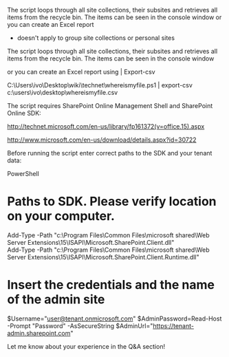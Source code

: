The script loops through all site collections, their subsites and retrieves all items from the recycle bin. The items can be seen in the console window or you can create an Excel report

* doesn't apply to group site collections or personal sites

 

The script loops through all site collections, their subsites and retrieves all items from the recycle bin. The items can be seen in the console window

 



 

or you can create an Excel report using | Export-csv

 C:\Users\ivo\Desktop\wiki\technet\whereismyfile.ps1 | export-csv c:\users\ivo\desktop\whereismyfile.csv

 



 

 

The script requires SharePoint Online Management Shell and SharePoint Online SDK:

http://technet.microsoft.com/en-us/library/fp161372(v=office.15).aspx

http://www.microsoft.com/en-us/download/details.aspx?id=30722

 

 

Before running the script enter correct paths to the SDK and your tenant data:

PowerShell
# Paths to SDK. Please verify location on your computer. 
Add-Type -Path "c:\Program Files\Common Files\microsoft shared\Web Server Extensions\15\ISAPI\Microsoft.SharePoint.Client.dll"  
Add-Type -Path "c:\Program Files\Common Files\microsoft shared\Web Server Extensions\15\ISAPI\Microsoft.SharePoint.Client.Runtime.dll"  
 
# Insert the credentials and the name of the admin site 
$Username="user@tenant.onmicrosoft.com" 
$AdminPassword=Read-Host -Prompt "Password" -AsSecureString 
$AdminUrl="https://tenant-admin.sharepoint.com"
 
 

Let me know about your experience in the Q&A section!

 

 
